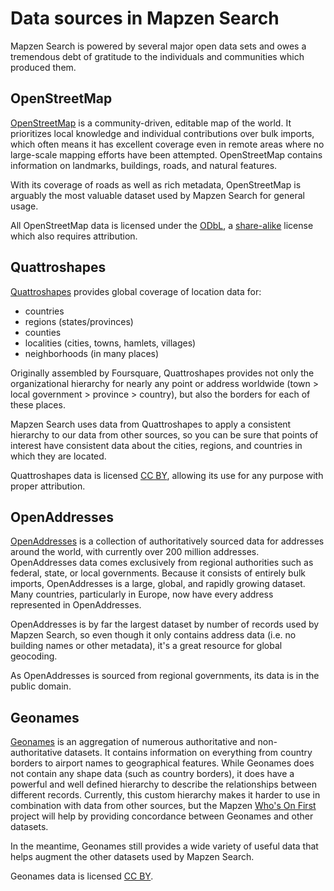 # Data sources in Mapzen Search

Mapzen Search is powered by several major open data sets and owes a tremendous debt of gratitude to the individuals and communities which produced them.

## OpenStreetMap

[OpenStreetMap](https://www.openstreetmap.org/) is a community-driven, editable map of the world. It prioritizes local knowledge and individual contributions over bulk imports, which often means it has excellent coverage even in remote areas where no large-scale mapping efforts have been attempted. OpenStreetMap contains information on landmarks, buildings, roads, and natural features.

With its coverage of roads as well as rich metadata, OpenStreetMap is arguably the most valuable dataset used by Mapzen Search for general usage.

All OpenStreetMap data is licensed under the [ODbL](http://opendatacommons.org/licenses/odbl/), a [share-alike](https://en.wikipedia.org/wiki/Share-alike) license which also requires attribution.

## Quattroshapes

[Quattroshapes](http://quattroshapes.com/) provides global coverage of location data for:
- countries
- regions (states/provinces)
- counties
- localities (cities, towns, hamlets, villages)
- neighborhoods (in many places)

Originally assembled by Foursquare, Quattroshapes provides not only the organizational hierarchy for nearly any point or address worldwide (town > local government > province > country), but also the borders for each of these places.

Mapzen Search uses data from Quattroshapes to apply a consistent hierarchy to our data from other sources, so you can be sure that points of interest have consistent data about the cities, regions, and countries in which they are located.

Quattroshapes data is licensed [CC BY](http://creativecommons.org/licenses/by/2.0/), allowing its use for any purpose with proper attribution.

## OpenAddresses

[OpenAddresses](http://openaddresses.io/) is a collection of authoritatively sourced data for addresses around the world, with currently over 200 million addresses. OpenAddresses data comes exclusively from regional authorities such as federal, state, or local governments. Because it consists of entirely bulk imports, OpenAddresses is a large, global, and rapidly growing dataset. Many countries, particularly in Europe, now have every address represented in OpenAddresses.

OpenAddresses is by far the largest dataset by number of records used by Mapzen Search, so even though it only contains address data (i.e. no building names or other metadata), it's a great resource for global geocoding.

As OpenAddresses is sourced from regional governments, its data is in the public domain.

## Geonames

[Geonames](http://www.geonames.org/) is an aggregation of numerous authoritative and non-authoritative datasets. It contains information on everything from country borders to airport names to geographical features. While Geonames does not contain any shape data (such as country borders), it does have a powerful and well defined hierarchy to describe the relationships between different records. Currently, this custom hierarchy makes it harder to use in combination with data from other sources, but the Mapzen [Who's On First](http://whosonfirst.mapzen.com/) project will help by providing concordance between Geonames and other datasets.

In the meantime, Geonames still provides a wide variety of useful data that helps augment the other datasets used by Mapzen Search.

Geonames data is licensed [CC BY](http://creativecommons.org/licenses/by/3.0/).
